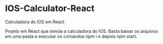 # IOS-Calculator-React
Calculadora do IOS em React


Projeto em React que simula a calculadora do IOS. Basta baixar os arquivos em uma pasta e executar os comandos npm i e depois npm start.
